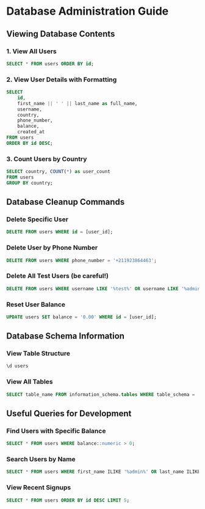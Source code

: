 # Database Administration Guide

## Viewing Database Contents

### 1. View All Users
```sql
SELECT * FROM users ORDER BY id;
```

### 2. View User Details with Formatting
```sql
SELECT 
    id,
    first_name || ' ' || last_name as full_name,
    username,
    country,
    phone_number,
    balance,
    created_at
FROM users 
ORDER BY id DESC;
```

### 3. Count Users by Country
```sql
SELECT country, COUNT(*) as user_count 
FROM users 
GROUP BY country;
```

## Database Cleanup Commands

### Delete Specific User
```sql
DELETE FROM users WHERE id = [user_id];
```

### Delete User by Phone Number
```sql
DELETE FROM users WHERE phone_number = '+211923864463';
```

### Delete All Test Users (be careful!)
```sql
DELETE FROM users WHERE username LIKE '%test%' OR username LIKE '%admin%';
```

### Reset User Balance
```sql
UPDATE users SET balance = '0.00' WHERE id = [user_id];
```

## Database Schema Information

### View Table Structure
```sql
\d users
```

### View All Tables
```sql
SELECT table_name FROM information_schema.tables WHERE table_schema = 'public';
```

## Useful Queries for Development

### Find Users with Specific Balance
```sql
SELECT * FROM users WHERE balance::numeric > 0;
```

### Search Users by Name
```sql
SELECT * FROM users WHERE first_name ILIKE '%admin%' OR last_name ILIKE '%admin%';
```

### View Recent Signups
```sql
SELECT * FROM users ORDER BY id DESC LIMIT 5;
```